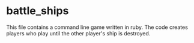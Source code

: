 # battle_ships
This file contains a command line game written in ruby.
The code creates players who play until the other player's ship is destroyed.

